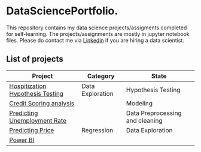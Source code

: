 # DataSciencePortfolio.

This repository contains my data science projects/assigments completed for self-learning. The projects/assignments are mostly in jupyter notebook files.
Please do contact me via [Linkedin](https://linkedin.com/in/omnia-elaeis) if you are hiring a data scientist.

## List of projects
|Project                                                                                                                                |Category                 |State                 |
|---------------------------------------------------------------------------------------------------------------------------------------|----------------------------|----------------------|
|[Hospitization Hypothesis Testing](https://github.com/Omniaahmedm/DataSciencePortfolio./tree/main/Hospitization%20Hypothesis%20Testing)|Data Exploration|Hypothesis Testing|
|[Credit Scoring analysis](https://github.com/Omniaahmedm/DataSciencePortfolio./tree/main/Credit%20Scoring%20analysis)|  |Modeling|
|[Predicting Unemployment Rate]()|  |Data Preprocessing and cleaning|
|[Predicting Price]()|Regression|Data Exploration|
|[Power BI]()| | |
